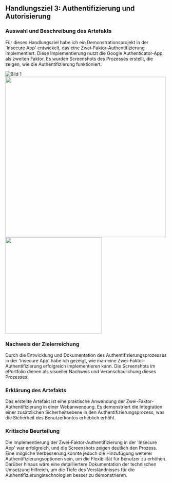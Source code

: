 ## Handlungsziel 3: Authentifizierung und Autorisierung

### Auswahl und Beschreibung des Artefakts
Für dieses Handlungsziel habe ich ein Demonstrationsprojekt in der 'Insecure App' entwickelt, das eine Zwei-Faktor-Authentifizierung implementiert. Diese Implementierung nutzt die Google Authenticator-App als zweiten Faktor. Es wurden Screenshots des Prozesses erstellt, die zeigen, wie die Authentifizierung funktioniert.

![Bild 1](https://github.com/BigDipsey/BruhinElvis-LB183/assets/89131634/ba42ba74-86e2-4ab6-92a6-f764d407b370)
<img src="https://github.com/BigDipsey/BruhinElvis-LB183/assets/89131634/f3fc883b-b264-44a2-8995-4c465e6a4c1a" style="height: 500px;">
<img src="https://github.com/BigDipsey/BruhinElvis-LB183/assets/89131634/7a3f7af9-d988-448d-8c2e-794d94de7983" width="300">


### Nachweis der Zielerreichung
Durch die Entwicklung und Dokumentation des Authentifizierungsprozesses in der 'Insecure App' habe ich gezeigt, wie man eine Zwei-Faktor-Authentifizierung erfolgreich implementieren kann. Die Screenshots im ePortfolio dienen als visueller Nachweis und Veranschaulichung dieses Prozesses.

### Erklärung des Artefakts
Das erstellte Artefakt ist eine praktische Anwendung der Zwei-Faktor-Authentifizierung in einer Webanwendung. Es demonstriert die Integration einer zusätzlichen Sicherheitsebene in den Authentifizierungsprozess, was die Sicherheit des Benutzerkontos erheblich erhöht.

### Kritische Beurteilung
Die Implementierung der Zwei-Faktor-Authentifizierung in der 'Insecure App' war erfolgreich, und die Screenshots zeigen deutlich den Prozess. Eine mögliche Verbesserung könnte jedoch die Hinzufügung weiterer Authentifizierungsoptionen sein, um die Flexibilität für Benutzer zu erhöhen. Darüber hinaus wäre eine detailliertere Dokumentation der technischen Umsetzung hilfreich, um die Tiefe des Verständnisses für die Authentifizierungstechnologien besser zu demonstrieren.
